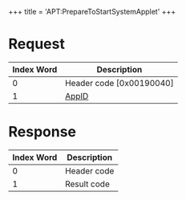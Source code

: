 +++
title = 'APT:PrepareToStartSystemApplet'
+++

# Request

| Index Word | Description                                    |
|------------|------------------------------------------------|
| 0          | Header code \[0x00190040\]                     |
| 1          | [AppID](NS_and_APT_Services#AppIDs "wikilink") |

# Response

| Index Word | Description |
|------------|-------------|
| 0          | Header code |
| 1          | Result code |
